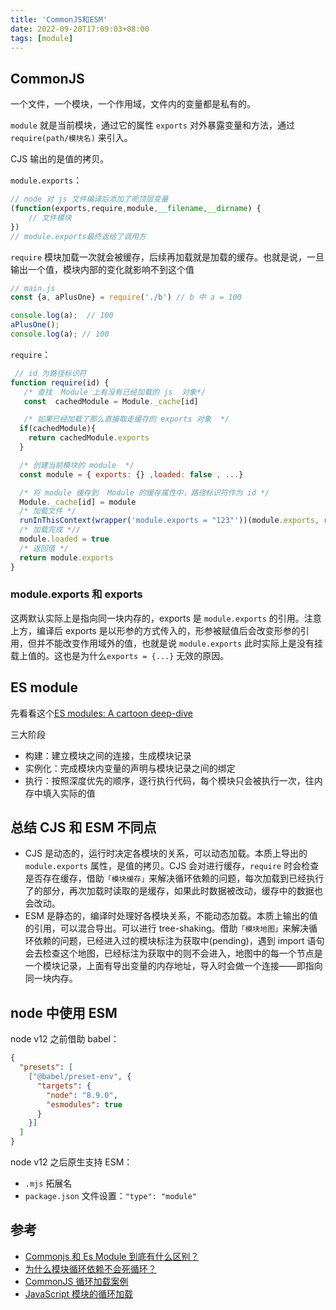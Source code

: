 ```yaml
---
title: 'CommonJS和ESM'
date: 2022-09-20T17:09:03+08:00
tags: [module]
---
```


## CommonJS

一个文件，一个模块，一个作用域，文件内的变量都是私有的。

`module` 就是当前模块，通过它的属性 `exports` 对外暴露变量和方法，通过 `require(path/模块名)` 来引入。

CJS 输出的是值的拷贝。

`module.exports`：

```JavaScript
// node 对 js 文件编译后添加了呃顶层变量
(function(exports,require,module,__filename,__dirname) {
	// 文件模块
})
// module.exports最终返给了调用方
```

`require` 模块加载一次就会被缓存，后续再加载就是加载的缓存。也就是说，一旦输出一个值，模块内部的变化就影响不到这个值

```JavaScript
// main.js
const {a, aPlusOne} = require('./b') // b 中 a = 100

console.log(a);  // 100
aPlusOne();
console.log(a); // 100
```

`require`：

```JavaScript
 // id 为路径标识符
function require(id) {
   /* 查找  Module 上有没有已经加载的 js  对象*/
   const  cachedModule = Module._cache[id]

   /* 如果已经加载了那么直接取走缓存的 exports 对象  */
  if(cachedModule){
    return cachedModule.exports
  }

  /* 创建当前模块的 module  */
  const module = { exports: {} ,loaded: false , ...}

  /* 将 module 缓存到  Module 的缓存属性中，路径标识符作为 id */
  Module._cache[id] = module
  /* 加载文件 */
  runInThisContext(wrapper('module.exports = "123"'))(module.exports, require, module, __filename, __dirname)
  /* 加载完成 *//
  module.loaded = true
  /* 返回值 */
  return module.exports
}
```

### module.exports 和 exports

这两默认实际上是指向同一块内存的，exports 是 `module.exports` 的引用。注意上方，编译后 exports 是以形参的方式传入的，形参被赋值后会改变形参的引用，但并不能改变作用域外的值，也就是说 `module.exports` 此时实际上是没有挂载上值的。这也是为什么`exports = {...}` 无效的原因。

## ES module

先看看这个[ES modules: A cartoon deep-dive](https://hacks.mozilla.org/2018/03/es-modules-a-cartoon-deep-dive/)

三大阶段

- 构建：建立模块之间的连接，生成模块记录
- 实例化：完成模块内变量的声明与模块记录之间的绑定
- 执行：按照深度优先的顺序，逐行执行代码，每个模块只会被执行一次，往内存中填入实际的值

## 总结 CJS 和 ESM 不同点

- CJS 是动态的，运行时决定各模块的关系，可以动态加载。本质上导出的 `module.exports` 属性，是值的拷贝。CJS 会对进行缓存，`require` 时会检查是否存在缓存，借助`「模块缓存」`来解决循环依赖的问题，每次加载到已经执行了的部分，再次加载时读取的是缓存，如果此时数据被改动，缓存中的数据也会改动。
- ESM 是静态的，编译时处理好各模块关系，不能动态加载。本质上输出的值的引用，可以混合导出。可以进行 tree-shaking。借助`「模块地图」`来解决循环依赖的问题，已经进入过的模块标注为获取中(pending)，遇到 import 语句会去检查这个地图，已经标注为获取中的则不会进入，地图中的每一个节点是一个模块记录，上面有导出变量的内存地址，导入时会做一个连接——即指向同一块内存。

## node 中使用 ESM

node v12 之前借助 babel：

```JSON
{
  "presets": [
    ["@babel/preset-env", {
      "targets": {
        "node": "8.9.0",
        "esmodules": true
      }
    }]
  ]
}
```

node v12 之后原生支持 ESM：

- `.mjs` 拓展名
- `package.json` 文件设置：`"type": "module"`

## 参考

- [Commonjs 和 Es Module 到底有什么区别？](https://mp.weixin.qq.com/s/6VncXyYo_UKxymvsUJyY5w)
- [为什么模块循环依赖不会死循环？](https://mp.weixin.qq.com/s/t-TUAzL0q0oK7HsDVQRNMw)
- [CommonJS 循环加载案例](https://nodejs.org/api/modules.html#modules_cycles)
- [JavaScript 模块的循环加载](http://www.ruanyifeng.com/blog/2015/11/circular-dependency.html)
